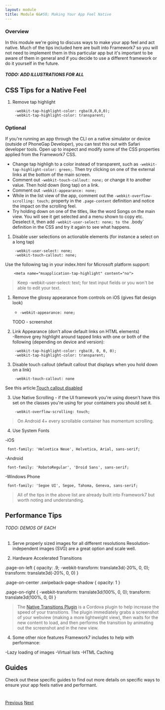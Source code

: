 ```yaml
---
layout: module
title: Module 6&#58; Making Your App Feel Native
---
```


### Overview
In this module we're going to discuss ways to make your app feel and act native. Much of the tips included here are built into Framework7 so you
will not need to implement them in this particular app but it's important to be aware of them in general and if you decide to use a different 
framework or do it yourself in the future.
 
 
##### *TODO: ADD ILLUSTRATIONS FOR ALL* 

## CSS Tips for a Native Feel
1. Remove tap highlight 
    
        -webkit-tap-highlight-color: rgba(0,0,0,0);
        -webkit-tap-highlight-color: transparent;

### Optional
If you're running an app through the CLI on a native simulator or device (outside of PhoneGap Developer), you can test this out with Safari 
developer tools. Open up to inspect and modify some of the CSS properties applied from the Framework7 CSS.
 
- Change tap highligh to a color instead of transparent, such as `-webkit-tap-highlight-color: green;`. Then try clicking on one of the external links at the bottom of the main screen.
- Comment out `-webkit-touch-callout: none;` or change it to another value. Then hold down (long tap) on a link.
- Comment out `-webkit-appearance: none;` 
- While in the list view of the app, comment out the `-webkit-overflow-scrolling: touch;` property in the `.page-content` definition and notice the
 impact on the scrolling feel. 
- Try holding down on one of the titles, like the word Songs on the main view. You will see it get selected and a menu shown to copy etc. Deselect it, 
then add `-webkit-user-select: none; to the `.body` definition in the CSS and try it again to see what happens.
             
1. Disable user selections on actionable elements (for instance a select on a long tap)

	    -webkit-user-select: none;
		-webkit-touch-callout: none; 

  Use the following tag in your index.html for Microsoft platform support:
  		  
        <meta name="msapplication-tap-highlight" content="no">
		
>Keep -webkit-user-select: text; for text input fields or you won't be able to edit your text.

1. Remove the glossy appearance from controls on iOS (gives flat design look)     
     - `-webkit-appearance: none;` 
     
     TODO - screenshot
     

2. Link Appearance (don't allow default links on HTML elements)     
 -Remove grey highlight around tapped links with one or both of the following (depending on device and version):
	       
        -webkit-tap-highlight-color: rgba(0, 0, 0, 0);
        -webkit-tap-highlight-color: transparent; 
     	   
      	   
3. Disable touch callout (default callout that displays when you hold down on a link)
 
        -webkit-touch-callout: none
        
  See this article:[Touch callout disabled](http://phonegap-tips.com/articles/essential-phonegap-css-webkit-touch-callout.html)

3. Use Native Scrolling - if the UI framework you're using doesn't have this set on the classes you're using for your containers you should
 set it. 

        -webkit-overflow-scrolling: touch; 
        
> On Android 4+ every scrollable container has momentum scrolling.
      
 4. Use System Fonts
 
  -iOS    
     
     font-family: 'Helvetica Neue', Helvetica, Arial, sans-serif;
 
  -Android    
     
     font-family: 'RobotoRegular', 'Droid Sans', sans-serif;
 
  -Windows Phone
     
     font-family: 'Segoe UI', Segoe, Tahoma, Geneva, sans-serif;    


>All of the tips in the above list are already built into Framework7 but worth noting and understanding.  


## Performance Tips

###### *TODO: DEMOS OF EACH*

1. Serve properly sized images for all different resolutions
Resolution-independent images (SVG) are a great option and scale well.
    
2. Hardware Accelerated Transitions

.page-on-left {
    opacity: .9;
    -webkit-transform: translate3d(-20%, 0, 0);
    transform: translate3d(-20%, 0, 0)
}

.page-on-center .swipeback-page-shadow {
    opacity: 1
}

.page-on-right {
    -webkit-transform: translate3d(100%, 0, 0);
    transform: translate3d(100%, 0, 0)
}



>The [Native Transitions Plugin](http://plugins.telerik.com/cordova/plugin/native-page-transitions) is a Cordova plugin to help increase the speed of your transitions.  The plugin immediately grabs a screenshot 
of your webview (making a more lightweight view), then waits for the new content to load, and then performs the transition by animating out the 
screenshot and in the new view.

4. Some other nice features Framework7 includes to help with performance:

 -Lazy loading of images
 -Virtual lists
 -HTML Caching


## Guides 
Check out these specific guides to find out more details on specific ways to ensure your app feels native and performant.  


<div class="row" style="margin-top:40px;">
<div class="col-sm-12">
<a href="module5.html" class="btn btn-default"><i class="glyphicon glyphicon-chevron-left"></i> Previous</a>
<a href="module7.html" class="btn btn-default pull-right">Next <i class="glyphicon
glyphicon-chevron-right"></i></a>
</div>
</div>
